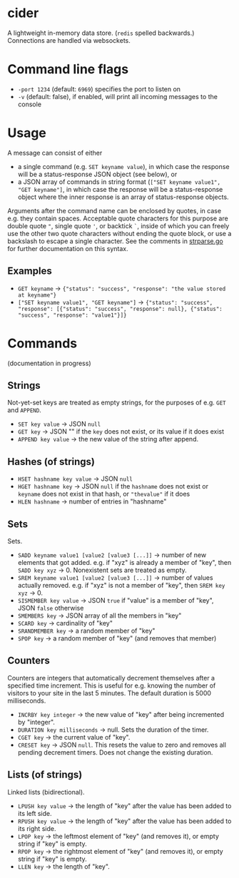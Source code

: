 # cider
A lightweight in-memory data store. (`redis` spelled backwards.) Connections are handled via websockets.

# Command line flags
- `-port 1234` (default: `6969`) specifies the port to listen on
- `-v` (default: false), if enabled, will print all incoming messages to the console

# Usage
A message can consist of either 
- a single command (e.g. `SET keyname value`), in which case the response will be a status-response JSON object (see below), or
- a JSON array of commands in string format (`["SET keyname value1", "GET keyname"]`, in which case the response will be a status-response object where the inner response is an array of status-response objects.

Arguments after the command name can be enclosed by quotes, in case e.g. they contain spaces. Acceptable quote characters for this purpose are double quote `"`, single quote `'`, or backtick <code>`</code>, inside of which you can freely use the other two quote characters without ending the quote block, or use a backslash to escape a single character. See the comments in [strparse.go](https://github.com/tbarron-xyz/cider/blob/master/strparse.go) for further documentation on this syntax.

## Examples
- `GET keyname` -> `{"status": "success", "response": "the value stored at keyname"}`
- `["SET keyname value1", "GET keyname"]` -> `{"status": "success", "response": [{"status": "success", "response": null}, {"status": "success", "response": "value1"}]}`

# Commands
(documentation in progress)
## Strings
Not-yet-set keys are treated as empty strings, for the purposes of e.g. `GET` and `APPEND`.
- `SET key value` -> JSON `null`
- `GET key` -> JSON "" if the `key` does not exist, or its value if it does exist
- `APPEND key value` -> the new value of the string after append.

## Hashes (of strings)
- `HSET hashname key value` -> JSON `null`
- `HGET hashname key` -> JSON `null` if the `hashname` does not exist or `keyname` does not exist in that hash, or `"thevalue"` if it does
- `HLEN hashname` -> number of entries in "hashname"

## Sets
Sets.
- `SADD keyname value1 [value2 [value3 [...]]` -> number of new elements that got added. e.g. if "xyz" is already a member of "key", then `SADD key xyz` -> 0. Nonexistent sets are treated as empty.
- `SREM keyname value1 [value2 [value3 [...]]` -> number of values actually removed. e.g. if "xyz" is not a member of "key", then `SREM key xyz` -> 0.
- `SISMEMBER key value` -> JSON `true` if "value" is a member of "key", JSON `false` otherwise
- `SMEMBERS key` -> JSON array of all the members in "key"
- `SCARD key` -> cardinality of "key"
- `SRANDMEMBER key` -> a random member of "key"
- `SPOP key` -> a random member of "key" (and removes that member)


## Counters
Counters are integers that automatically decrement themselves after a specified time increment. This is useful for e.g. knowing the number of visitors to your site in the last 5 minutes. The default duration is 5000 milliseconds.
- `INCRBY key integer` -> the new value of "key" after being incremented by "integer".
- `DURATION key milliseconds` -> null. Sets the duration of the timer.
- `CGET key` -> the current value of "key".
- `CRESET key` -> JSON `null`. This resets the value to zero and removes all pending decrement timers. Does not change the existing duration.


## Lists (of strings)
Linked lists (bidirectional).
- `LPUSH key value` -> the length of "key" after the value has been added to its left side.
- `RPUSH key value` -> the length of "key" after the value has been added to its right side.
- `LPOP key` -> the leftmost element of "key" (and removes it), or empty string if "key" is empty.
- `RPOP key` -> the rightmost element of "key" (and removes it), or empty string if "key" is empty.
- `LLEN key` -> the length of "key".

